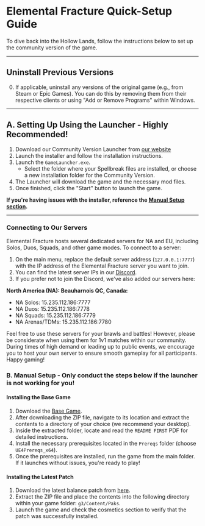 # Elemental Fracture Quick-Setup Guide

To dive back into the Hollow Lands, follow the instructions below to set up the community version of the game.

---

## Uninstall Previous Versions

0. If applicable, uninstall any versions of the original game (e.g., from Steam or Epic Games). You can do this by removing them from their respective clients or using "Add or Remove Programs" within Windows.

---

## A. Setting Up Using the Launcher - Highly Recommended!

1. Download our Community Version Launcher from [our website](https://elefrac.com/)
2. Launch the installer and follow the installation instructions.
3. Launch the `GameLauncher.exe`.
   - Select the folder where your Spellbreak files are installed, or choose a new installation folder for the Community Version.
4. The Launcher will download the game and the necessary mod files.
5. Once finished, click the "Start" button to launch the game.

**If you're having issues with the installer, reference the [Manual Setup section](#b-manual-setup---only-conduct-the-steps-below-if-the-launcher-is-not-working-for-you).**

---

### Connecting to Our Servers

Elemental Fracture hosts several dedicated servers for NA and EU, including Solos, Duos, Squads, and other game modes. To connect to a server:

1. On the main menu, replace the default server address (`127.0.0.1:7777`) with the IP address of the Elemental Fracture server you want to join.
2. You can find the latest server IPs in our [Discord](https://dsc.gg/elefrac).
3. If you prefer not to join the Discord, we've also added our servers here: 

**North America (NA): Beauharnois QC, Canada:**
- NA Solos: 15.235.112.186:7777
- NA Duos: 15.235.112.186:7778
- NA Squads: 15.235.112.186:7779
- NA Arenas/TDMs: 15.235.112.186:7780

Feel free to use these servers for your brawls and battles! However, please be considerate when using them for 1v1 matches within our community. During times of high demand or leading up to public events, we encourage you to host your own server to ensure smooth gameplay for all participants. Happy gaming!

### B. Manual Setup - **Only conduct the steps below if the launcher is not working for you!**

#### Installing the Base Game

1. Download the [Base Game](https://cdn.elefrac.com/game/elefracbase.zip).
2. After downloading the ZIP file, navigate to its location and extract the contents to a directory of your choice (we recommend your desktop).
3. Inside the extracted folder, locate and read the `README FIRST` PDF for detailed instructions.
4. Install the necessary prerequisites located in the `Prereqs` folder (choose `UE4Prereqs_x64`).
5. Once the prerequisites are installed, run the game from the main folder. If it launches without issues, you're ready to play!

#### Installing the Latest Patch

1. Download the latest balance patch from [here](https://cdn.elefrac.com/patch/latest.zip).
2. Extract the ZIP file and place the contents into the following directory within your game folder: `g3/Content/Paks`.
3. Launch the game and check the cosmetics section to verify that the patch was successfully installed.

